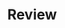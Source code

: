 ---
layout: list
type: category
title: Review
slug: review
sidebar: true
order: 5
description: >
  Reviews on softwares, hardwares, books, certificate exams, etc.
---